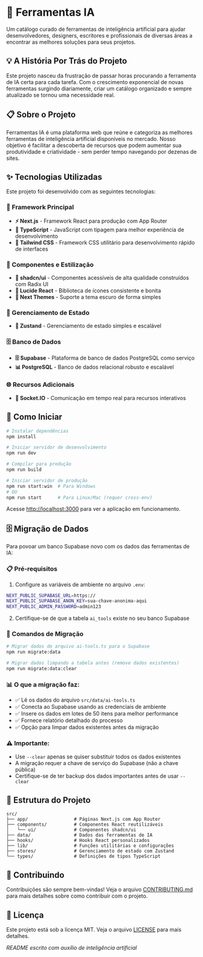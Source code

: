 # 🚀 Ferramentas IA

Um catálogo curado de ferramentas de inteligência artificial para ajudar desenvolvedores, designers, escritores e profissionais de diversas áreas a encontrar as melhores soluções para seus projetos.

## 💡 A História Por Trás do Projeto

Este projeto nasceu da frustração de passar horas procurando a ferramenta de IA certa para cada tarefa. Com o crescimento exponencial de novas ferramentas surgindo diariamente, criar um catálogo organizado e sempre atualizado se tornou uma necessidade real.

## 📋 Sobre o Projeto

Ferramentas IA é uma plataforma web que reúne e categoriza as melhores ferramentas de inteligência artificial disponíveis no mercado. Nosso objetivo é facilitar a descoberta de recursos que podem aumentar sua produtividade e criatividade - sem perder tempo navegando por dezenas de sites.

## ✨ Tecnologias Utilizadas

Este projeto foi desenvolvido com as seguintes tecnologias:

### 🎯 Framework Principal
- **⚡ Next.js** - Framework React para produção com App Router
- **📘 TypeScript** - JavaScript com tipagem para melhor experiência de desenvolvimento
- **🎨 Tailwind CSS** - Framework CSS utilitário para desenvolvimento rápido de interfaces

### 🧩 Componentes e Estilização
- **🧩 shadcn/ui** - Componentes acessíveis de alta qualidade construídos com Radix UI
- **🎯 Lucide React** - Biblioteca de ícones consistente e bonita
- **🎨 Next Themes** - Suporte a tema escuro de forma simples

### 🔄 Gerenciamento de Estado
- **🐻 Zustand** - Gerenciamento de estado simples e escalável

### 🗄️ Banco de Dados
- **🗄️ Supabase** - Plataforma de banco de dados PostgreSQL como serviço
- **📊 PostgreSQL** - Banco de dados relacional robusto e escalável

### 🌐 Recursos Adicionais
- **🔌 Socket.IO** - Comunicação em tempo real para recursos interativos

## 🚀 Como Iniciar

```bash
# Instalar dependências
npm install

# Iniciar servidor de desenvolvimento
npm run dev

# Compilar para produção
npm run build

# Iniciar servidor de produção
npm run start:win  # Para Windows
# OU
npm run start      # Para Linux/Mac (requer cross-env)
```

Acesse [http://localhost:3000](http://localhost:3000) para ver a aplicação em funcionamento.

## 🗄️ Migração de Dados

Para povoar um banco Supabase novo com os dados das ferramentas de IA:

### 📋 Pré-requisitos

1. Configure as variáveis de ambiente no arquivo `.env`:
```bash
NEXT_PUBLIC_SUPABASE_URL=https://
NEXT_PUBLIC_SUPABASE_ANON_KEY=sua-chave-anonima-aqui
NEXT_PUBLIC_ADMIN_PASSWORD=admin123
```

2. Certifique-se de que a tabela `ai_tools` existe no seu banco Supabase

### 🚀 Comandos de Migração

```bash
# Migrar dados do arquivo ai-tools.ts para o Supabase
npm run migrate:data

# Migrar dados limpando a tabela antes (remove dados existentes)
npm run migrate:data:clear
```

### 📊 O que a migração faz:

- ✅ Lê os dados do arquivo `src/data/ai-tools.ts`
- ✅ Conecta ao Supabase usando as credenciais de ambiente
- ✅ Insere os dados em lotes de 50 itens para melhor performance
- ✅ Fornece relatório detalhado do processo
- ✅ Opção para limpar dados existentes antes da migração

### ⚠️ Importante:

- Use `--clear` apenas se quiser substituir todos os dados existentes
- A migração requer a chave de serviço do Supabase (não a chave pública)
- Certifique-se de ter backup dos dados importantes antes de usar `--clear`

## 📁 Estrutura do Projeto

```
src/
├── app/                 # Páginas Next.js com App Router
├── components/          # Componentes React reutilizáveis
│   └── ui/              # Componentes shadcn/ui
├── data/                # Dados das ferramentas de IA
├── hooks/               # Hooks React personalizados
├── lib/                 # Funções utilitárias e configurações
├── stores/              # Gerenciamento de estado com Zustand
└── types/               # Definições de tipos TypeScript
```

## 🤝 Contribuindo

Contribuições são sempre bem-vindas! Veja o arquivo [CONTRIBUTING.md](CONTRIBUTING.md) para mais detalhes sobre como contribuir com o projeto.

## 📄 Licença

Este projeto está sob a licença MIT. Veja o arquivo [LICENSE](LICENSE) para mais detalhes.

*README escrito com auxílio de inteligência artificial*